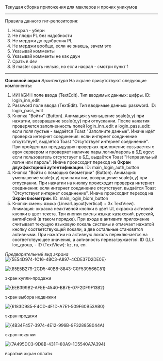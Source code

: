 Текущая сборка приложения для маклеров и прочих уникумов
_____________________________________________________________
Правила данного гит-репозитория:
1. Насрал - убери
2. Не плоди PL без надобности
3. Не мерджи до одобрения PL
4. Не мерджи вообще, если не знаешь, зачем это
5. Указывай комменты
6. Указывай комменты не как даун
7. Срать в dev
8. В master срать нельзя, но если насрал - смотри пункт 1
______________________________________________________________

**Основной экран**
_Архитектура_
На экране присутствуют следующие компоненты:
1. ИИН/БИН поле ввода (TextEdit). Тип вводимых данных: цифры. ID: login_inn_edit
2. Password поле ввода (TextEdit). Тип вводимые данных: password. ID: login_pass_edit
3. Кнопка "Войти" (Button). Анимация: уменьшение scale(x,y) при нажатии, возвращение scale(x,y) при отпускании. После нажатия проверяется заполненность полей login_inn_edit и login_pass_edit: если поля пустые - выдаётся Toast "Заполните данные". Иначе идёт проверка интернет соединения: если интернет соединение отсутствует, выдаётся Toast "Отсутствует интернет соединение". При пройденных предыдущих проверках приложение свзывается с egov сервером и проверяет наличие пары логин/пароль в БД egov: если пользователь отсутствует в БД, выдаётся Toast "Неправильный логин или пароль". Иначе происходит переход на **Экран двухфакторной аутентификации**. ID: main_login_auth_button
4. Кнопка "Войти с помощью биометрии" (Button). Анимация: уменьшение scale(x,y) при нажатии, возвращение scale(x,y) при отпускании. При нажатии на кнопку происходит проверка интернет соединения: если интернет соединение отсутствует, выдаётся Toast "Отсутствует интернет соединение". Иначе происходит переход на **Экран биометрии**. ID: main_login_biom_button
5. Кнопки смены языка (LinearLayout(vertical) + 3x TextView). Анимация: окраска неактивной кнопки в цвет UI, окраска активной кнопки в цвет текста. Три кнопки смены языка: казахский, русский, английский (в таком порядке). При входе в активити приложение считывает текущую языковую локаль системы и отмечает нажатой кнопку соответствующей локали, а две остальные становятся активными. При нажатии на активную локаль переключается на соответствующее значения, а активность перезагружается. ID (LL): loc_group, - ID (TextView): kz, ru, en. 

_Предварительный вид экрана_
![{5E54D974-1C16-4BC3-A897-4CDE37D2DE0E}](https://github.com/user-attachments/assets/e30314d9-01e5-419d-a1d9-9a22fe845c1a)



![{85E5B279-2CD5-40B8-8843-C0F539566C51}](https://github.com/user-attachments/assets/892d0980-1398-4690-972a-2e904354d693)

экран купли-продажи

![{EEB399B2-AFEE-4540-BB7E-07F2DF9F13B2}](https://github.com/user-attachments/assets/9cbfacdb-9728-46d0-8584-3879c7948d65)

экран выбора недвижки

![{6183D985-F4CD-4F1D-A7E1-509F60B53AB0}](https://github.com/user-attachments/assets/1242987c-47d0-4042-8102-89229a6e443c)

экран продажи

![{4B34F457-3974-4E12-996B-9F328858044A}](https://github.com/user-attachments/assets/1f6c638c-3950-47b1-8b90-c4f1db154fc6)

экран покупки

![{7A495DC3-9D8B-431F-80A9-1D5540A7A394}](https://github.com/user-attachments/assets/4158bc38-8050-45e9-a344-c276a02f387c)

всратый экран оплаты


